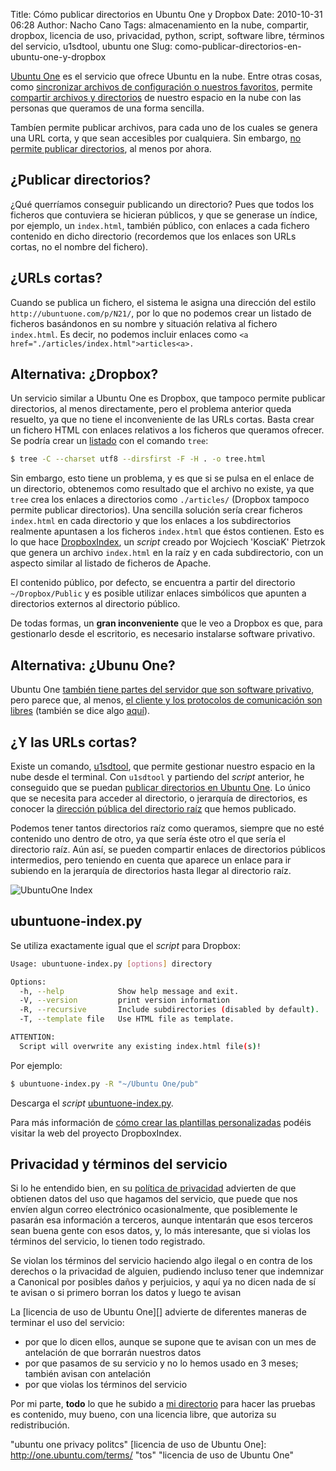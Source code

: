 Title: Cómo publicar directorios en Ubuntu One y Dropbox
Date: 2010-10-31 06:28
Author: Nacho Cano
Tags: almacenamiento en la nube, compartir, dropbox, licencia de uso, privacidad, python, script, software libre, términos del servicio, u1sdtool, ubuntu one
Slug: como-publicar-directorios-en-ubuntu-one-y-dropbox

[Ubuntu One][] es el servicio que ofrece Ubuntu en la nube. Entre otras
cosas, como [sincronizar archivos de configuración o nuestros
favoritos][], permite [compartir archivos y directorios][] de nuestro
espacio en la nube con las personas que queramos de una forma sencilla.

Tambíen permite publicar archivos, para cada uno de los cuales se genera
una URL corta, y que sean accesibles por cualquiera. Sin embargo, [no
permite publicar directorios][], al menos por ahora.


¿Publicar directorios?
----------------------

¿Qué querríamos conseguir publicando un directorio? Pues que todos los
ficheros que contuviera se hicieran públicos, y que se generase un
índice, por ejemplo, un `index.html`, también público, con enlaces a
cada fichero contenido en dicho directorio (recordemos que los enlaces
son URLs cortas, no el nombre del fichero).

¿URLs cortas?
-------------

Cuando se publica un fichero, el sistema le asigna una dirección del
estilo `http://ubuntuone.com/p/N21/`, por lo que no podemos crear un
listado de ficheros basándonos en su nombre y situación relativa al
fichero `index.html`. Es decir, no podemos incluir enlaces como
`<a href="./articles/index.html">articles<a>.`

Alternativa: ¿Dropbox?
----------------------

Un servicio similar a Ubuntu One es Dropbox, que tampoco permite
publicar directorios, al menos directamente, pero el problema anterior
queda resuelto, ya que no tiene el inconveniente de las URLs cortas.
Basta crear un fichero HTML con enlaces relativos a los ficheros que
queramos ofrecer. Se podría crear un [listado][] con el comando
</code>`tree`:

```bash
$ tree -C --charset utf8 --dirsfirst -F -H . -o tree.html
```

Sin embargo, esto tiene un problema, y es que si se pulsa en el enlace
de un directorio, obtenemos como resultado que el archivo no existe, ya
que `tree` crea los enlaces a directorios como `./articles/` (Dropbox
tampoco permite publicar directorios). Una sencilla solución sería crear
ficheros `index.html` en cada directorio y que los enlaces a los
subdirectorios realmente apuntasen a los ficheros `index.html` que éstos
contienen. Esto es lo que hace [DropboxIndex][], un _script_ creado por
Wojciech 'KosciaK' Pietrzok que genera un archivo `index.html` en la
raíz y en cada subdirectorio, con un aspecto similar al listado de
ficheros de Apache.

El contenido público, por defecto, se encuentra a partir del directorio
`~/Dropbox/Public` y es posible utilizar enlaces simbólicos que apunten
a directorios externos al directorio público.

De todas formas, un __gran inconveniente__ que le veo a Dropbox es que,
para gestionarlo desde el escritorio, es necesario instalarse software
privativo.

Alternativa: ¿Ubunu One?
------------------------

Ubuntu One [también tiene partes del servidor que son software
privativo][], pero parece que, al menos, [el cliente y los protocolos de
comunicación son libres][] (también se dice algo [aquí][]).

¿Y las URLs cortas?
-------------------

Existe un comando, [u1sdtool][], que permite gestionar nuestro espacio
en la nube desde el terminal. Con `u1sdtool` y partiendo del _script_
anterior, he conseguido que se puedan [publicar directorios en Ubuntu
One][]. Lo único que se necesita para acceder al directorio, o jerarquía
de directorios, es conocer la [dirección pública del directorio raíz][]
que hemos publicado.

Podemos tener tantos directorios raíz como queramos, siempre que no esté
contenido uno dentro de otro, ya que sería éste otro el que sería el
directorio raíz. Aún así, se pueden compartir enlaces de directorios
públicos intermedios, pero teniendo en cuenta que aparece un enlace para
ir subiendo en la jerarquía de directorios hasta llegar al directorio
raíz.

![UbuntuOne Index]({static}/images/ubuntuone-index-300x89.png)

ubuntuone-index.py
------------------

Se utiliza exactamente igual que el _script_ para Dropbox:

```bash
Usage: ubuntuone-index.py [options] directory

Options:
  -h, --help            Show help message and exit.
  -V, --version         print version information
  -R, --recursive       Include subdirectories (disabled by default).
  -T, --template file   Use HTML file as template.

ATTENTION:
  Script will overwrite any existing index.html file(s)!
```

Por ejemplo:

```bash
$ ubuntuone-index.py -R "~/Ubuntu One/pub"
```

Descarga el _script_ [ubuntuone-index.py][publicar directorios en Ubuntu
One].

Para más información de [cómo crear las plantillas
personalizadas][DropboxIndex] podéis visitar la web del proyecto
DropboxIndex.

Privacidad y términos del servicio
----------------------------------

Si lo he entendido bien, en su [política de privacidad][] advierten de
que obtienen datos del uso que hagamos del servicio, que puede que nos
envíen algun correo electrónico ocasionalmente, que posiblemente le pasarán esa
información a terceros, aunque intentarán que esos terceros sean buena
gente con esos datos, y, lo más interesante, que si violas los términos
del servicio, lo tienen todo registrado.

Se violan los términos del servicio haciendo algo ilegal o en contra de
los derechos o la privacidad de alguien, pudiendo incluso tener que
indemnizar a Canonical por posibles daños y perjuicios, y aquí ya no
dicen nada de sí te avisan o si primero borran los datos y luego te
avisan

La [licencia de uso de Ubuntu One][] advierte de diferentes maneras de
terminar el uso del servicio:

-   por que lo dicen ellos, aunque se supone que te avisan con un mes de
    antelación de que borrarán nuestros datos
-   por que pasamos de su servicio y no lo hemos usado en 3 meses;
    también avisan con antelación
-   por que violas los términos del servicio

Por mi parte, __todo__ lo que he subido a [mi directorio][dirección
pública del directorio raíz] para hacer las pruebas es contenido, muy
bueno, con una licencia libre, que autoriza su redistribución.

  [Ubuntu One]: http://one.ubuntu.com/
    "Ubuntu One"
  [sincronizar archivos de configuración o nuestros favoritos]: http://wiki.ubuntu.com/UbuntuOne/Tutorials/
    "sincronizar archivos de configuración o nuestros favoritos"
  [compartir archivos y directorios]: http://wiki.ubuntu.com/UbuntuOne/Tutorials/FileSharing
    "compartir archivos y directorios"
  [no permite publicar directorios]: http://lists.launchpad.net/ubuntuone-users/msg00523.html
    "no permite publicar directorios"
  [listado]: http://dl.dropbox.com/u/13647978/tree.html
    "listado"
  [DropboxIndex]: http://code.google.com/p/kosciak-misc/wiki/DropboxIndex
    "DropboxIndex"
  [también tiene partes del servidor que son software privativo]: http://www.stefanoforenza.com/what-is-ubuntu-one/
    "también tiene partes del servidor que son software privativo"
  [el cliente y los protocolos de comunicación son libres]: http://es.wikipedia.org/wiki/Ubuntu_One
    "el cliente y los protocolos de comunicación son libres"
  [aquí]: http://one.ubuntu.com/terms/
    "aquí"
  [u1sdtool]: http://manpages.ubuntu.com/manpages/karmic/man1/u1sdtool.1.html
    "u1sdtool"
  [publicar directorios en Ubuntu One]: http://terminus.ignaciocano.com/wp-uploads/linked/ubuntuone-index.py
    "publicar directorios en Ubuntu One"
  [dirección pública del directorio raíz]: http://ubuntuone.com/p/NoU/
    "dirección pública del directorio raíz"
  [política de privacidad]: http://one.ubuntu.com/privacy/
    "política de privacidad"
    "ubuntu one privacy politcs"
  [licencia de uso de Ubuntu One]: http://one.ubuntu.com/terms/ "tos"
    "licencia de uso de Ubuntu One"
